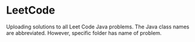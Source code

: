 # LeetCode
Uploading solutions to all Leet Code Java problems.
The Java class names are abbreviated. However, specific folder has name of problem.

